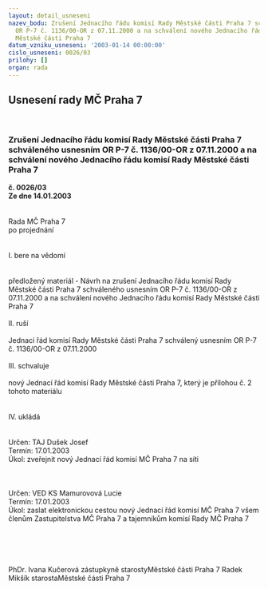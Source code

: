 ```yaml
---
layout: detail_usneseni
nazev_bodu: Zrušení Jednacího řádu komisí Rady Městské části Praha 7 schváleného usnesním
  OR P-7 č. 1136/00-OR z 07.11.2000 a na schválení nového Jednacího řádu komisí Rady
  Městské části Praha 7
datum_vzniku_usneseni: '2003-01-14 00:00:00'
cislo_usneseni: 0026/03
prilohy: []
organ: rada
---
```

<div id="ucUsn_pList" class="usn">
	<span><h2>Usnesení rady MČ Praha 7 </h2>
<br></span><div class="standBody">
<span><h3>Zrušení Jednacího řádu komisí Rady Městské části Praha 7 schváleného usnesním OR P-7 č. 1136/00-OR z 07.11.2000 a na schválení nového Jednacího řádu komisí Rady Městské části Praha 7</h3></span><div class="center">
		<strong>č. 0026/03</strong><br>
	</div>
<div class="center">
		<strong>Ze dne 14.01.2003</strong><br><br>
	</div>
<br>Rada MČ Praha 7<br>po projednání<br><br><br>I.	bere na vědomí<br><br> <br>předložený materiál - Návrh na zrušení Jednacího řádu komisí Rady Městské části Praha 7 schváleného usnesním OR P-7 č. 1136/00-OR z 07.11.2000 a na schválení nového Jednacího řádu komisí Rady Městské části Praha 7<br><br>II.	ruší <br><br>Jednací řád komisí Rady Městské části Praha 7 schválený usnesním OR P-7 č. 1136/00-OR z 07.11.2000<br><br>III.	schvaluje <br><br>nový Jednací řád komisí Rady Městské části Praha 7, který je přílohou č. 2 tohoto materiálu<br><br><br>IV.	ukládá <br><br> <br>Určen:	TAJ Dušek Josef<br>Termín: 17.01.2003<br>Úkol:	zveřejnit nový Jednací řád komisí MČ Praha 7 na síti<br> <br>		<br><br>Určen:	VED KS Mamurovová Lucie<br>Termín: 17.01.2003<br>Úkol:	zaslat elektronickou cestou nový Jednací řád komisí MČ Praha 7 všem členům Zastupitelstva MČ Praha 7 a tajemníkům komisí Rady MČ Praha 7<br> <br>	<br><br><br><br>PhDr. Ivana Kučerová zástupkyně starostyMěstské části Praha 7	 Radek Mikšík starostaMěstské části Praha 7<br>	<br><br>
</div>
</div>
